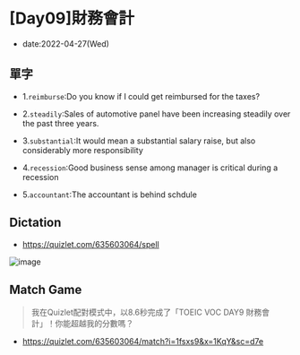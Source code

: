 # [Day09]財務會計

* date:2022-04-27(Wed)

## 單字

* 1.`reimburse`:Do you know if I could get reimbursed for the taxes?

* 2.`steadily`:Sales of automotive panel have been increasing steadily over the past three years.

* 3.`substantial`:It would mean a substantial salary raise, but also considerably more responsibility

* 4.`recession`:Good business sense among manager is critical during a recession

* 5.`accountant`:The accountant is behind schdule

## Dictation

* https://quizlet.com/635603064/spell

![image](https://user-images.githubusercontent.com/16321107/166147661-52343e2f-aa8f-4e6b-9fd4-225b92728b82.png)

## Match Game
> 我在Quizlet配對模式中，以8.6秒完成了「TOEIC VOC DAY9 財務會計」！你能超越我的分數嗎？

* https://quizlet.com/635603064/match?i=1fsxs9&x=1KqY&sc=d7e
